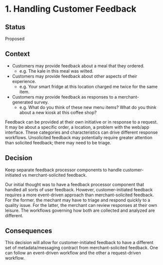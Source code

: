 # 1. Handling Customer Feedback

## Status
Proposed

## Context
* Customers may provide feedback about a meal that they ordered.
  * e.g. The kale in this meal was wilted.
* Customers may provide feedback about other aspects of their experience.
  * e.g. Your smart fridge at this location charged me twice for the same item.
* Customers may provide feedback as responses to a merchant-generated survey.
  * e.g. What do you think of these new menu items? What do you think about a new kiosk at this coffee shop?

Feedback can be provided at their own initiative or in response to a request. It may be about a specific order, a location, a problem with the web/app interface. These categories and characteristics can drive different response workflows. Unsolicited feedback may potentially require greater attention than solicited feedback; there may need to be triage. 

## Decision
Keep separate feedback processor components to handle customer-initiated vs merchant-solicited feedback.

Our initial thought was to have a feedback processor component that handled all sorts of user feedback. However, customer-initiated feedback requires a more event-driven approach than merchant-solicited feedback. For the former, the mechant may have to triage and respond quickly to a quality issue. For the latter, the merchant can review responses at their own leisure. The workflows governing how both are collected and analyzed are different.

## Consequences
This decision will allow for customer-initiated feedback to have a different set of metadata/messaging contract from merchant-solicited feedback.
One can follow an event-driven workflow and the other a request-driven workflow.

